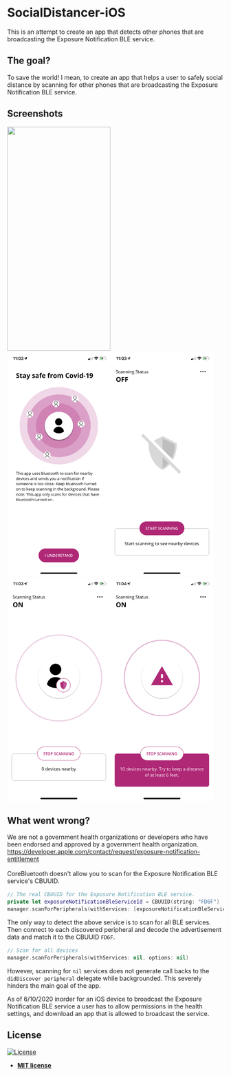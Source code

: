 # SocialDistancer-iOS
This is an attempt to create an app that detects other phones that are broadcasting the Exposure Notification BLE service.

## The goal?
To save the world! I mean, to create an app that helps a user to safely social distance by scanning for other phones that are broadcasting the Exposure Notification BLE service.

## Screenshots
<img src="https://github.com/djk12587/SocialDistancer-iOS/blob/master/Screenshots/demo.gif" width="240" height="520"><br>
<img src="https://github.com/djk12587/SocialDistancer-iOS/blob/master/Screenshots/intro.PNG" width="240" height="520"><img src="https://github.com/djk12587/SocialDistancer-iOS/blob/master/Screenshots/not_scanning.PNG" height="520"><br>
<img src="https://github.com/djk12587/SocialDistancer-iOS/blob/master/Screenshots/scanning.PNG" width="240" height="520"><img src="https://github.com/djk12587/SocialDistancer-iOS/blob/master/Screenshots/scanning_devices_found.PNG" width="240" height="520">

## What went wrong?
We are not a government health organizations or developers who have been endorsed and approved by a government health organization.
https://developer.apple.com/contact/request/exposure-notification-entitlement<br><br>
CoreBluetooth doesn't allow you to scan for the Exposure Notification BLE service's CBUUID.
```swift
// The real CBUUID for the Exposure Notification BLE service.
private let exposureNotificationBleServiceId = CBUUID(string: "FD6F")
manager.scanForPeripherals(withServices: [exposureNotificationBleServiceId], options: [CBCentralManagerScanOptionAllowDuplicatesKey : true])
```
The only way to detect the above service is to scan for all BLE services. Then connect to each discovered peripheral and decode the advertisement data and match it to the CBUUID `FD6F`.
```swift
// Scan for all devices
manager.scanForPeripherals(withServices: nil, options: nil)
```
However, scanning for `nil` services does not generate call backs to the `didDiscover peripheral` delegate while backgrounded. This severely hinders the main goal of the app.

As of 6/10/2020 inorder for an iOS device to broadcast the Exposure Notification BLE service a user has to allow permissions in the health settings, and download an app that is allowed to broadcast the service.

## License

[![License](http://img.shields.io/:license-mit-blue.svg?style=flat-square)](http://badges.mit-license.org)

- **[MIT license](https://github.com/djk12587/SocialDistancer-iOS/blob/master/LICENSE)**
